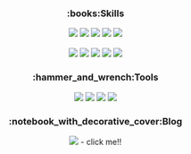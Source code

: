 <h3 align="center">:books:Skills</h3>

<div align="center">
  <img src="https://img.shields.io/badge/-Java-007396?logo=java&logoColor=">
  <img src="https://img.shields.io/badge/-Spring-6DB33F?logo=spring&logoColor=white">
  <img src="https://img.shields.io/badge/-Apache tomcat-F8DC75?logo=apachetomcat&logoColor=black">
  <img src="https://img.shields.io/badge/-Oracle-F80000?logo=oracle&logoColor=">
  <img src="https://img.shields.io/badge/-Git-F05032?logo=git&logoColor=white">
  
</div>
<br>

<div align="center">
  <img src="https://img.shields.io/badge/-Amazon AWS-232F3E?logo=amazonaws&logoColor=">
  <img src="https://img.shields.io/badge/-Firebase-3D03A7?logo=firebase&logoColor=">
  <img src="https://img.shields.io/badge/-Spring security-6DB33F?logo=springsecurity&logoColor=white">
  <img src="https://img.shields.io/badge/-jQuery-0769AD?logo=jquery&logoColor=">
  <img src="https://img.shields.io/badge/-Kotlin-7F52FF?logo=kotlin&logoColor=white">
</div>

<h3 align="center">​:hammer_and_wrench:​Tools</h3>

<div align="center">
  <img src="https://img.shields.io/badge/-Eclipse IDE-2C2255?logo=eclipseide&logoColor=">
  <img src="https://img.shields.io/badge/-STS-6DB33F?logo=spring&logoColor=white">
  <img src="https://img.shields.io/badge/-SQL Developer-F80000?logo=oracle&logoColor=">
  <img src="https://img.shields.io/badge/-Android studio-3DDC84?logo=androidstudio&logoColor=white">
</div>

<h3 align="center">​:notebook_with_decorative_cover:​Blog</h3>

<div align="center">
  <a href="https://dev-connor.github.io/"><img src="https://img.shields.io/badge/-Blog-222222?logo=github&logoColor="></a> - click me!!
</div>
